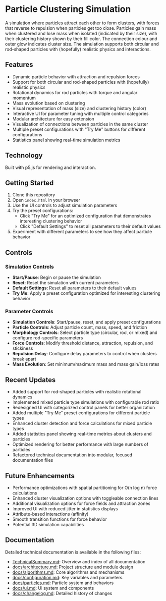 # Particle Clustering Simulation

A simulation where particles attract each other to form clusters, with forces that reverse to repulsion when particles get too close. Particles gain mass when clustered and lose mass when isolated (indicated by their size), with their clustering history shown by their fill color. The connection colour and outer glow indicates cluster size. The simulation supports both circular and rod-shaped particles with (hopefully) realistic physics and interactions.

## Features

- Dynamic particle behavior with attraction and repulsion forces
- Support for both circular and rod-shaped particles with (hopefully) realistic physics
- Rotational dynamics for rod particles with torque and angular momentum
- Mass evolution based on clustering
- Visual representation of mass (size) and clustering history (color)
- Interactive UI for parameter tuning with multiple control categories
- Modular architecture for easy extension
- Visualization of connections between particles in the same cluster
- Multiple preset configurations with "Try Me" buttons for different configurations
- Statistics panel showing real-time simulation metrics

## Technology

Built with p5.js for rendering and interaction.

## Getting Started

1. Clone this repository
2. Open `index.html` in your browser
3. Use the UI controls to adjust simulation parameters
4. Try the preset configurations:
   - Click "Try Me" for an optimized configuration that demonstrates interesting clustering behavior
   - Click "Default Settings" to reset all parameters to their default values
5. Experiment with different parameters to see how they affect particle behavior

## Controls

### Simulation Controls
- **Start/Pause**: Begin or pause the simulation
- **Reset**: Reset the simulation with current parameters
- **Default Settings**: Reset all parameters to their default values
- **Try Me**: Apply a preset configuration optimized for interesting clustering behavior

### Parameter Controls
- **Simulation Controls**: Start/pause, reset, and apply preset configurations
- **Particle Controls**: Adjust particle count, mass, speed, and friction
- **Morphology Controls**: Select particle type (circular, rod, or mixed) and configure rod-specific parameters
- **Force Controls**: Modify threshold distance, attraction, repulsion, and stickiness
- **Repulsion Delay**: Configure delay parameters to control when clusters break apart
- **Mass Evolution**: Set minimum/maximum mass and mass gain/loss rates

## Recent Updates

- Added support for rod-shaped particles with realistic rotational dynamics
- Implemented mixed particle type simulations with configurable rod ratio
- Redesigned UI with categorized control panels for better organization
- Added multiple "Try Me" preset configurations for different particle types
- Enhanced cluster detection and force calculations for mixed particle types
- Added statistics panel showing real-time metrics about clusters and particles
- Optimized rendering for better performance with large numbers of particles
- Refactored technical documentation into modular, focused documentation files

## Future Enhancements

- Performance optimizations with spatial partitioning for O(n log n) force calculations
- Enhanced cluster visualization options with toggleable connection lines
- Additional visualization options for force fields and attraction zones
- Improved UI with reduced jitter in statistics displays
- Attribute-based interactions (affinity)
- Smooth transition functions for force behavior
- Potential 3D simulation capabilities

## Documentation

Detailed technical documentation is available in the following files:

- [TechnicalSummary.md](TechnicalSummary.md): Overview and index of all documentation
- [docs/architecture.md](docs/architecture.md): Project structure and module design
- [docs/algorithms.md](docs/algorithms.md): Core algorithms and mechanisms
- [docs/configuration.md](docs/configuration.md): Key variables and parameters
- [docs/particles.md](docs/particles.md): Particle system and behaviors
- [docs/ui.md](docs/ui.md): UI system and components
- [docs/changelog.md](docs/changelog.md): Detailed history of changes
